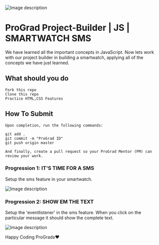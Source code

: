 ![Image description](https://i1.faceprep.in/ProGrad/prograd-logo.png)

# ProGrad Project-Builder | JS | SMARTWATCH SMS

We have learned all the important concepts in JavaScript. Now lets work with our project builder in building a smartwatch, applying all of the concepts we have just learned.

## What should you do
```
Fork this repo
Clone this repo
Practice HTML,CSS Features
```

## How To Submit
```
Upon completion, run the following commands:

git add .
git commit -m "ProGrad ID"
git push origin master

And finally, create a pull request so your ProGrad Mentor (PM) can review your work.
```

### Progression 1: IT'S TIME FOR A SMS
Setup the sms feature in your smartwatch.

![Image description](https://i1.faceprep.in/ProGrad/sm-2.PNG)
### Progression 2: SHOW EM THE TEXT
Setup the 'eventlistener' in the sms feature. When you click on the particular message it should show the complete text.

![Image description](https://i1.faceprep.in/ProGrad/sm-3.PNG)


Happy Coding ProGrads❤️
